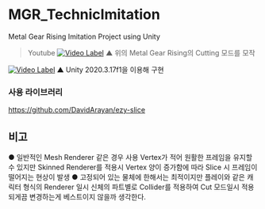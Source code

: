 # MGR_TechnicImitation
Metal Gear Rising Imitation Project using Unity


> Youtube
[![Video Label](http://img.youtube.com/vi/Si52V8eWYmU/0.jpg)](https://youtu.be/dRMa3uiUSvA?si=l_smaLloa_lKletM)
▲ 위의 Metal Gear Rising의 Cutting 모드를 모작

[![Video Label](http://img.youtube.com/vi/Si52V8eWYmU/0.jpg)](https://youtu.be/Si52V8eWYmU)
▲ Unity 2020.3.17f1을 이용해 구현

### 사용 라이브러리
https://github.com/DavidArayan/ezy-slice

## 비고
● 일반적인 Mesh Renderer 같은 경우 사용 Vertex가 적어 원활한 프레임을 유지할수 있지만 Skinned Renderer를 적용시 Vertex 양이 증가함에 따라 Slice 시 프레임이 떨어지는 현상이 발생
● 고정되어 있는 물체에 한해서는 최적이지만 플레이와 같은 캐릭터 형식의 Renderer 일시 신체의 파트별로 Collider를 적용하여 Cut 모드일시 적용되게끔 변경하는게 베스트이지 않을까 생각한다.
